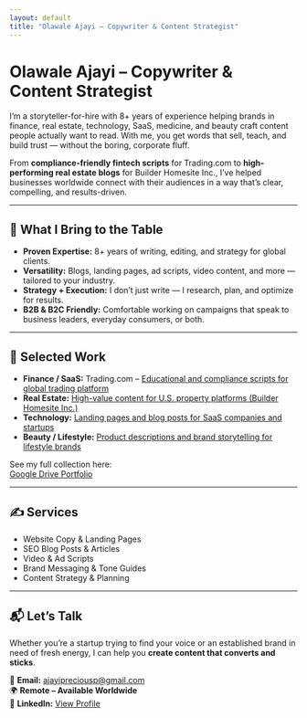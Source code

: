 ```yaml
---
layout: default
title: "Olawale Ajayi – Copywriter & Content Strategist"
---
```


# Olawale Ajayi – Copywriter & Content Strategist

I’m a storyteller-for-hire with 8+ years of experience helping brands in finance, real estate, technology, SaaS, medicine, and beauty craft content people actually want to read. With me, you get words that sell, teach, and build trust — without the boring, corporate fluff.

From **compliance-friendly fintech scripts** for Trading.com to **high-performing real estate blogs** for Builder Homesite Inc., I’ve helped businesses worldwide connect with their audiences in a way that’s clear, compelling, and results-driven.

---

## 🚀 What I Bring to the Table

- **Proven Expertise:** 8+ years of writing, editing, and strategy for global clients.  
- **Versatility:** Blogs, landing pages, ad scripts, video content, and more — tailored to your industry.  
- **Strategy + Execution:** I don’t just write — I research, plan, and optimize for results.  
- **B2B & B2C Friendly:** Comfortable working on campaigns that speak to business leaders, everyday consumers, or both.

---

## 📂 Selected Work

- **Finance / SaaS:** Trading.com – [Educational and compliance scripts for global trading platform]()  
- **Real Estate:** [High-value content for U.S. property platforms (Builder Homesite Inc.)]()  
- **Technology:** [Landing pages and blog posts for SaaS companies and startups]()  
- **Beauty / Lifestyle:** [Product descriptions and brand storytelling for lifestyle brands]()

See my full collection here:  
[Google Drive Portfolio](https://drive.google.com/drive/folders/1QrFGUCjw7DxPsuMufFHRsB6tc9iz1Ao1?usp=drive_link)

---

## ✍ Services

- Website Copy & Landing Pages  
- SEO Blog Posts & Articles  
- Video & Ad Scripts  
- Brand Messaging & Tone Guides  
- Content Strategy & Planning

---

## 📬 Let’s Talk

Whether you’re a startup trying to find your voice or an established brand in need of fresh energy, I can help you **create content that converts and sticks**.

📩 **Email:** ajayipreciousp@gmail.com  
🌍 **Remote – Available Worldwide**  
💼 **LinkedIn:** [View Profile](https://www.linkedin.com/in/javablack)
